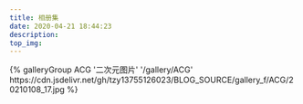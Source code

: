 ```yaml
---
title: 相册集
date: 2020-04-21 18:44:23
description:
top_img:
---
```


<div class="gallery-group-main">
{% galleryGroup ACG '二次元图片' '/gallery/ACG' https://cdn.jsdelivr.net/gh/tzy13755126023/BLOG_SOURCE/gallery_f/ACG/20210108_17.jpg %}
</div>

